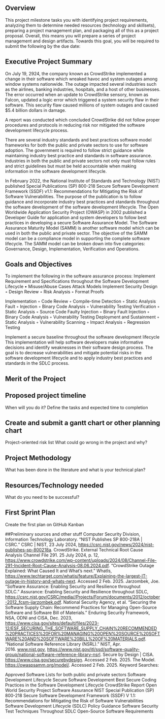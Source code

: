 ## Overview
 This project milestone tasks you with identifying project requirements, analyzing them to determine needed resources (technology and skillsets), preparing a project management plan, and packaging all of this as a project proposal. Overall, this means you will prepare a series of project management and design artifacts. Towards this goal, you will be required to submit the following by the due date:

## Executive Project Summary
On July 19, 2924, the company known as CrowdStrike implemented a change in their software which wreaked havoc and system outages among window systems nationwide. The  outage impacted several industries such as the  airlines, banking industries, hospitals, and a host of other businesses.  The error occurred when an update to CrowdStrike sensory, known as Falcon,  updated a logic error which triggered a system security flaw in their software. This security flaw caused millions of system outages and caused $5.4 billion dollars in damage. 

A report was conducted which concluded CrowdStrike did not follow proper procedures and protocols in reducing risk nor mitigated the software development  lifecycle process.

There are several industry standards and best practices software model frameworks for both the public and private sectors to use for software adoption. The government is required to follow strict guidance while maintaining industry best practice and standards in software assurance. Industries in both the public and private sectors not only must follow rules and strict guidelines but must be held accountable when making information in the software development lifecycle. 

In February 2022, the National Institute of Standards and Technology (NIST) published Special Publications (SP) 800-218  Secure Software Development Framework (SSDF) v1.1: Recommendations for Mitigating the Risk of Software Vulnerabilities. The purpose of the publication is to follow guidance and incorporate industry best practices and standards throughout the software development of the software development lifecycle. 
The Open Worldwide Application Security Project (OWASP) in 2002 published a Developer Guide for application and system developers to follow best practices in developing a secure Software Assurance Model.  The Software Assurance Maturity Model (SAMM) is another software model which can be used in both the public and private sector. The objective of the SAMM model can be a compliance model in supporting the complete software lifecycle. The SAMM model can be broken down into five categories: Governance, Design, Implementation, Verification and Operations.

## Goals and Objectives
To implement the following in the software assurance process:
Implement Requirement and Specifications throughout the Software Development Lifecycle
    • Misuse/Abuse Cases Attack Models
Implement Security Design
        ◦ Design Review
        ◦ Risk Analysis
        ◦ Format Proofs

Implementation
        ◦ Code Review
        ◦ Compile-time Detection
        ◦ Static Analysis Fault
        ◦ Injection
        ◦ Binary Code Analysis
        ◦ Vulnerability Testing
Verification
        ◦ Static Analysis
        ◦ Source Code Faulty Injection
        ◦ Binary Fault Injection
        ◦ Binary Code Analysis
        ◦ Vulnerability Testing
Deployment and Sustainment
        ◦ Static Analysis
        ◦ Vulnerability Scanning
        ◦ Impact Analysis
        ◦ Regression Testing

Implement a  secure baseline throughout the software development lifecycle This implementation will help software developers make informative decisions and identify weaknesses in their software design process. The goal is to decrease vulnerabilities and mitigate potential risks in the software development lifecycle and to apply industry best practices and standards in the SDLC process.


## Merit of the Project
## Proposed project timeline
When will you do it?
Define the tasks and expected time to completion
## Create and submit a gantt chart or other planning chart
Project-oriented risk list
What could go wrong in the project and why?
## Project Methodology  
What has been done in the literature and what is your technical plan?
## Resources/Technology needed
What do you need to be successful?
## First Sprint Plan
Create the first plan on GitHub Kanban

##Preliminary sources and other stuff
Computer Security Division, Information Technology Laboratory. “NIST Publishes SP 800-218A | CSRC.” CSRC | NIST, 23 July 2024, https://csrc.nist.gov/news/2024/nist-publishes-sp-800218a.
CrowdStrike. External Technical Root Cause Analysis Channel File 291. 25 July 2024, p. 12, https://www.crowdstrike.com/wp-content/uploads/2024/08/Channel-File-291-Incident-Root-Cause-Analysis-08.06.2024.pdf.
“CrowdStrike Outage Explained: What Caused It and What’s next.” WhatIs, https://www.techtarget.com/whatis/feature/Explaining-the-largest-IT-outage-in-history-and-whats-next. Accessed 2 Feb. 2025.
Jarzombek, Joe. “Software Assurance: Enabling Security and Resilience throughout SDLC.” Assurance: Enabling Security and Resilience throughout SDLC, https://csrc.nist.gov/CSRC/media//Projects/Forum/documents/2012/october-2012_fcsm-jjarzombek.pdf.
National Security Agency, et al. “Securing the Software Supply Chain: Recommend Practices for Managing Open-Source Software and Software Bill of Materials.” Enduring Security Framework, NSA, ODNI and CISA, Dec. 2023, https://www.cisa.gov/sites/default/files/2023-12/ESF_SECURING_THE_SOFTWARE_SUPPLY_CHAIN%20RECOMMENDED%20PRACTICES%20FOR%20MANAGING%20OPEN%20SOURCE%20SOFTWARE%20AND%20SOFTWARE%20BILL%20OF%20MATERIALS.pdf.
“National Software Reference Library (NSRL).” NIST, Apr. 2016. www.nist.gov, https://www.nist.gov/itl/ssd/software-quality-group/national-software-reference-library-nsrl.
Secure by Design | CISA. https://www.cisa.gov/securebydesign. Accessed 2 Feb. 2025.
The Model. https://owaspsamm.org/model/. Accessed 2 Feb. 2025.
Keyword Searches: 

Approved Software Lists for both public and private sectors
Software Development Lifecycle
Secure Software Development
Best Secure Coding Practices in the Software Development Lifecycle
CrowdStrike Report
Open World Security Project
Software Assurance
NIST Special Publication (SP) 800-218 Secure Software Development Framework (SSDF) V 1.1: Recommendations for Mitigating the Risk of Software Vulnerabilities
Software Development Lifecycle (SDLC) Policy Guidance
Software Security Test Techniques Throughout SDLC 
Open-Source Software Requirements
